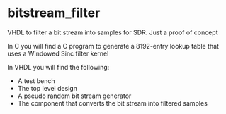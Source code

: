 # bitstream_filter
VHDL to filter a bit stream into samples for SDR. Just a proof of concept

In C you will find a C program to generate a 8192-entry lookup table that uses a Windowed Sinc filter kernel

In VHDL you will find the following:
- A test bench
- The top level design
- A pseudo random bit stream generator
- The component that converts the bit stream into filtered samples

